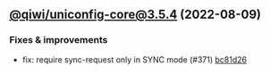 ## [@qiwi/uniconfig-core@3.5.4](https://github.com/qiwi/uniconfig/compare/@qiwi/uniconfig-core@3.5.3...2022.8.9-qiwi.uniconfig-core.3.5.4-f0) (2022-08-09)

### Fixes & improvements
* fix: require sync-request only in SYNC mode (#371) [bc81d26](https://github.com/qiwi/uniconfig/commit/bc81d261273ce3976f71db5e7e6dcea3584ad483)


